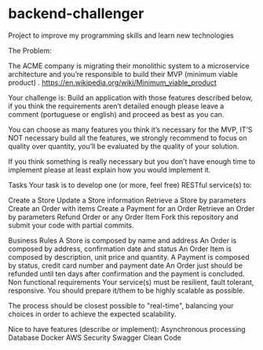 # backend-challenger
Project to improve my programming skills and learn new technologies

The Problem:

The ACME company is migrating their monolithic system to a microservice architecture and you’re responsible to build their MVP (minimum viable product) . https://en.wikipedia.org/wiki/Minimum_viable_product

Your challenge is: Build an application with those features described below, if you think the requirements aren’t detailed enough please leave a comment (portuguese or english) and proceed as best as you can.

You can choose as many features you think it’s necessary for the MVP, IT’S NOT necessary build all the features, we strongly recommend to focus on quality over quantity, you’ll be evaluated by the quality of your solution.

If you think something is really necessary but you don’t have enough time to implement please at least explain how you would implement it.

Tasks
Your task is to develop one (or more, feel free) RESTful service(s) to:

Create a Store
Update a Store information
Retrieve a Store by parameters
Create an Order with items
Create a Payment for an Order
Retrieve an Order by parameters
Refund Order or any Order Item
Fork this repository and submit your code with partial commits.

Business Rules
A Store is composed by name and address
An Order is composed by address, confirmation date and status
An Order Item is composed by description, unit price and quantity.
A Payment is composed by status, credit card number and payment date
An Order just should be refunded until ten days after confirmation and the payment is concluded.
Non functional requirements
Your service(s) must be resilient, fault tolerant, responsive. You should prepare it/them to be highly scalable as possible.

The process should be closest possible to "real-time", balancing your choices in order to achieve the expected scalability.

Nice to have features (describe or implement):
Asynchronous processing
Database
Docker
AWS
Security
Swagger
Clean Code
